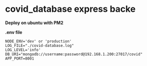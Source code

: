 # covid_database express backe
**Deploy on ubuntu with PM2**

**.env file**

```
NODE_ENV='dev' or 'production'
LOG_FILE="./covid-database.log"
LOG_LEVEL='info'
DB_URI="mongodb://username:password@192.168.1.200:27017/covid"
APP_PORT=8001
```

